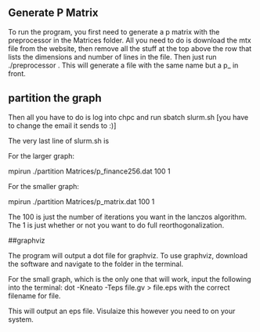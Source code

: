## Generate P Matrix
To run the program, you first need to generate a p matrix with the preprocessor in the Matrices folder.  All you need to do is download the mtx file from the website, then remove all the stuff at the top above the row that lists the dimensions and number of lines in the file.  Then just run ./preprocessor <path-to-matrix>.  This will generate a file with the same name but a p_ in front.

## partition the graph

Then all you have to do is log into chpc and run
sbatch slurm.sh [you have to change the email it sends to :)]

The very last line of slurm.sh is

For the larger graph:

mpirun ./partition Matrices/p_finance256.dat 100 1

For the smaller graph:

mpirun ./partition Matrices/p_matrix.dat 100 1

The 100 is just the number of iterations you want in the lanczos algorithm.  The 1 is just whether or not you want to do full reorthogonalization.

##graphviz

The program will output a dot file for graphviz. To use graphviz, download the software and navigate to the folder in the terminal. 

For the small graph, which is the only one that will work, input the following into the terminal:
dot -Kneato -Teps file.gv > file.eps with the correct filename for file.

This will output an eps file. Visulaize this however you need to on your system.

